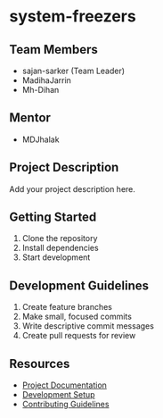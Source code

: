 # system-freezers

## Team Members
- sajan-sarker (Team Leader)
- MadihaJarrin
- Mh-Dihan

## Mentor
- MDJhalak

## Project Description
Add your project description here.

## Getting Started
1. Clone the repository
2. Install dependencies
3. Start development

## Development Guidelines
1. Create feature branches
2. Make small, focused commits
3. Write descriptive commit messages
4. Create pull requests for review

## Resources
- [Project Documentation](docs/)
- [Development Setup](docs/setup.md)
- [Contributing Guidelines](CONTRIBUTING.md)
